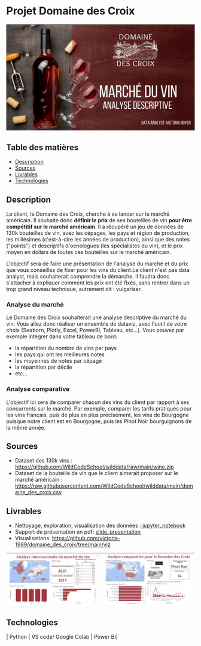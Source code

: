 # Projet Domaine des Croix
<img src="https://github.com/victoria-1989/domaine_des_croix/blob/main/image_d_illustration.JPG" alt="Project Image" width="750px"><br>

## Table des matières
- [Description](#description)
- [Sources](#sources)
- [Livrables](#livrables)
- [Technologies](#technologies)

## Description

Le client, le Domaine des Croix, cherche à se lancer sur le marché américain. Il souhaite donc **définir le prix** de ses bouteilles de vin **pour être compétitif sur le marché américain**. Il a récupéré un jeu de données de 130k bouteilles de vin, avec les cépages, les pays et région de production, les millésimes (c'est-à-dire les années de production), ainsi que des notes ("points") et descriptifs d'oenologues (les spécialistes du vin), et le prix moyen en dollars de toutes ces bouteilles sur le marché américain.

L'objectif sera de faire une présentation de l'analyse du marché et du prix que vous conseillez de fixer pour les vins du client.Le client n'est pas data analyst, mais souhaiterait comprendre la démarche. Il faudra donc s'attacher à expliquer comment les prix ont été fixés, sans rentrer dans un trop grand niveau technique, autrement dit : vulgariser.

### Analyse du marché
Le Domaine des Croix souhaiterait une analyse descriptive du marché du vin. Vous allez donc réaliser un ensemble de dataviz, avec l'outil de votre choix (Seaborn, Plotly, Excel, PowerBI, Tableau, etc...). Vous pouvez par exemple intégrer dans votre tableau de bord:
- la répartition du nombre de vins par pays
- les pays qui ont les meilleures notes
- les moyennes de notes par cépage
- la répartition par décile
- etc...

### Analyse comparative

L'objectif ici sera de comparer chacun des vins du client par rapport à ses concurrents sur le marché. Par exemple, comparer les tarifs pratiqués pour les vins français, puis de plus en plus précisément, les vins de Bourgogne puisque notre client est en Bourgogne, puis les Pinot Noir bourguignons de la même année.

## Sources
- Dataset des 130k vins : https://github.com/WildCodeSchool/wilddata/raw/main/wine.zip
- Dataset de la bouteille de vin que le client aimerait proposer sur le marché américain : https://raw.githubusercontent.com/WildCodeSchool/wilddata/main/domaine_des_croix.csv

## Livrables
* Nettoyage, exploration, visualisation des données : [jupyter_notebook](https://github.com/victoria-1989/domaine_des_croix/blob/main/analyse_vins.ipynb)
* Support de présentation en pdf: [slide_presentation](https://github.com/victoria-1989/domaine_des_croix/blob/main/Pr%C3%A9sentation%20de%20projet.pdf)
* Visualisations: https://github.com/victoria-1989/domaine_des_croix/tree/main/viz

| ![Image 1](https://raw.githubusercontent.com/victoria-1989/domaine_des_croix/main/viz/Analyse_internationale.JPG) | ![Image 2](https://raw.githubusercontent.com/victoria-1989/domaine_des_croix/main/viz/Analyse_comparative.JPG) |
|--------------------------------------------------|-------------------------------------------------|

## Technologies
| Python | VS code/ Google Colab | Power BI|
